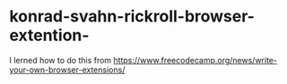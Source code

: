 # konrad-svahn-rickroll-browser-extention-

I lerned how to do this from https://www.freecodecamp.org/news/write-your-own-browser-extensions/
